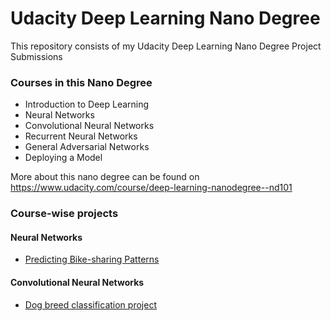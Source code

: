 # Udacity Deep Learning Nano Degree 
This repository consists of my Udacity Deep Learning Nano Degree Project Submissions

### Courses in this Nano Degree
- Introduction to Deep Learning
- Neural Networks
- Convolutional Neural Networks
- Recurrent Neural Networks
- General Adversarial Networks
- Deploying a Model

More about this nano degree can be found on https://www.udacity.com/course/deep-learning-nanodegree--nd101

### Course-wise projects
#### Neural Networks
- [Predicting Bike-sharing Patterns](https://github.com/chaitanyakasaraneni/udacity_deeplearning_nanodegee/tree/master/project-bikesharing)
#### Convolutional Neural Networks
- [Dog breed classification project](https://github.com/chaitanyakasaraneni/udacity_deeplearning_nanodegee/tree/master/project-dog-classification)
